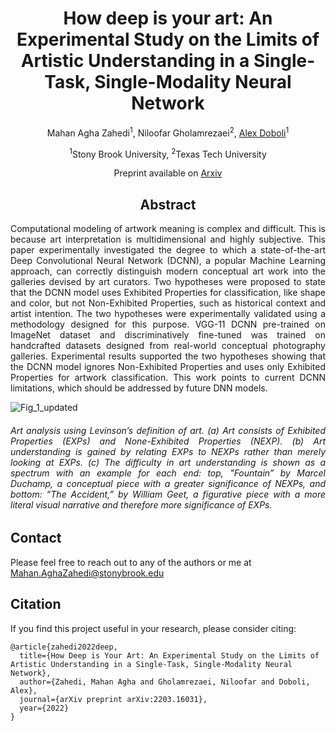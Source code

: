 <div align="center">
  
# **How deep is your art: An Experimental Study on the Limits of Artistic Understanding in a Single-Task, Single-Modality Neural Network**
Mahan Agha Zahedi<sup>1</sup>, Niloofar Gholamrezaei<sup>2</sup>, [Alex Doboli](http://www.ece.stonybrook.edu/~adoboli/)<sup>1</sup>

<sup>1</sup>Stony Brook University, <sup>2</sup>Texas Tech University

Preprint available on [Arxiv](https://arxiv.org/abs/2203.16031)

## Abstract
</div>

<div align="justify">
Computational modeling of artwork meaning is  complex and difficult. This is because art interpretation is multidimensional and highly subjective. This paper experimentally investigated the degree to which a state-of-the-art Deep Convolutional Neural Network (DCNN), a popular Machine Learning approach, can correctly distinguish modern conceptual art work into the galleries devised by art curators. Two hypotheses were proposed to state that the DCNN model uses Exhibited Properties for classification, like shape and color, but not Non-Exhibited Properties, such as historical context and artist intention. The two hypotheses were experimentally validated using a methodology designed for this purpose. VGG-11 DCNN pre-trained on ImageNet dataset and discriminatively fine-tuned was trained on handcrafted datasets designed from real-world conceptual photography galleries. Experimental results supported the two hypotheses showing that the DCNN model ignores Non-Exhibited Properties and uses only Exhibited Properties for artwork classification. This work points to current DCNN limitations, which should be addressed by future DNN models.



![Fig_1_updated](https://github.com/aghazahedim/How-Deep-is-Your-Art/assets/38115241/b7239a28-69c6-48a1-a9a9-4b25ef606173) 

###### Art analysis using Levinson’s definition of art. (a) Art consists of Exhibited Properties (EXPs) and None-Exhibited Properties (NEXP). (b) Art understanding is gained by relating EXPs to NEXPs rather than merely looking at EXPs. (c) The difficulty in art understanding is shown as a spectrum with an example for each end: top, "Fountain” by Marcel Duchamp, a conceptual piece with a greater significance of NEXPs, and bottom: “The Accident,” by William Geet, a figurative piece with a more literal visual narrative and therefore more significance of EXPs.
</div>

## Contact
Please feel free to reach out to any of the authors or me at [Mahan.AghaZahedi@stonybrook.edu](mailto:Mahan.AghaZahedi@stonybrook.edu)


## Citation
If you find this project useful in your research, please consider citing:
```
@article{zahedi2022deep,
  title={How Deep is Your Art: An Experimental Study on the Limits of Artistic Understanding in a Single-Task, Single-Modality Neural Network},
  author={Zahedi, Mahan Agha and Gholamrezaei, Niloofar and Doboli, Alex},
  journal={arXiv preprint arXiv:2203.16031},
  year={2022}
}
